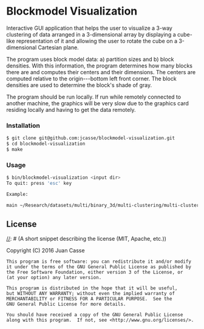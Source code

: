 [//]: # (Markdown: dillinger.io/ shows a nice example of Markdown commands with a viewer.)
[//]: # (Comments in Markdown: http://stackoverflow.com/questions/4823468/comments-in-markdown)
[//]: # (C++ Project Structure: http://hiltmon.com/blog/2013/07/03/a-simple-c-plus-plus-project-structure/)
[//]: # (C++ Library Creation: http://www.adp-gmbh.ch/cpp/gcc/create_lib.html)

# Blockmodel Visualization

Interactive GUI application that helps the user to visualize a 3-way clustering
of data arranged in a 3-dimensional array by displaying a cube-like
representation of it and allowing the user to rotate the cube on a
3-dimensional Cartesian plane.

The program uses block model data: a) partition sizes and b) block densities.
With this information, the program determines how many blocks there are and
computes their centers and their dimensions. The centers are computed relative
to the origin---bottom left front corner. The block densities are used to
determine the block's shade of gray.

The program should be run locally. If run while remotely connected to another
machine, the graphics will be very slow due to the graphics card residing
locally and having to get the data remotely.

### Installation

```sh
$ git clone git@github.com:jcasse/blockmodel-visualization.git
$ cd blockmodel-visualization
$ make
```
### Usage

```sh
$ bin/blockmodel-visualization <input dir>
To quit: press 'esc' key

Example:

main ~/Research/datasets/multi/binary_3d/multi-clustering/multi-clustering_20120901090553/
```

License
----

[//]: # (A short snippet describing the license (MIT, Apache, etc.))

[//]: # (http://choosealicense.com/)

Copyright (C) 2016 Juan Casse

    This program is free software: you can redistribute it and/or modify
    it under the terms of the GNU General Public License as published by
    the Free Software Foundation, either version 3 of the License, or
    (at your option) any later version.

    This program is distributed in the hope that it will be useful,
    but WITHOUT ANY WARRANTY; without even the implied warranty of
    MERCHANTABILITY or FITNESS FOR A PARTICULAR PURPOSE.  See the
    GNU General Public License for more details.

    You should have received a copy of the GNU General Public License
    along with this program.  If not, see <http://www.gnu.org/licenses/>.
